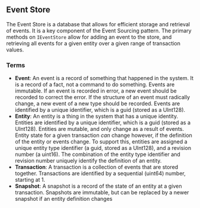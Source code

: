 ﻿---
hide:
  - toc
---

## Event Store
The Event Store is a database that allows for efficient storage and retrieval of events. It is a key component of the Event Sourcing pattern. The primary
methods on `IEventStore` allow for adding an event to the store, and retrieving all events for a given entity over a given range of transaction values.

### Terms
* **Event**: An event is a record of something that happened in the system. It is a record of a fact, not a command to do something. Events are immutable. If an event is recorded in error, a new event
    should be recorded to correct the error. If the structure of an event must radically change, a new event of a new type should be recorded. Events are identified by a unique identifier, which is a guid
     (stored as a UInt128).
* **Entity**: An entity is a thing in the system that has a unique identity. Entities are identified by a unique identifier, which is a guid (stored as a UInt128). Entities are mutable, and only
    change as a result of events. Entity state for a given transaction *can* change however, if the definition of the entity or events change. To support this, entities are assigned a unique entity
    type identifier (a guid, stored as a UInt128), and a revision number (a uint16). The combination of the entity type identifier and revision number uniquely identify the definition of an entity.
* **Transaction**: A transaction is a collection of events that are stored together. Transactions are identified by a sequential (uint64) number, starting at 1.
* **Snapshot**: A snapshot is a record of the state of an entity at a given transaction. Snapshots are immutable, but can be replaced by a newer snapshot if an entity definition changes
